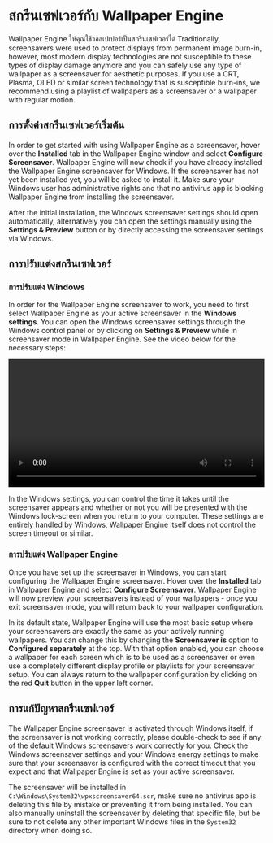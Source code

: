 # สกรีนเซฟเวอร์กับ Wallpaper Engine

Wallpaper Engine ให้คุณใช้วอลเปเปอร์เป็นสกรีนเซฟเวอร์ได้ Traditionally, screensavers were used to protect displays from permanent image burn-in, however, most modern display technologies are not susceptible to these types of display damage anymore and you can safely use any type of wallpaper as a screensaver for aesthetic purposes. If you use a CRT, Plasma, OLED or similar screen technology that is susceptible burn-ins, we recommend using a playlist of wallpapers as a screensaver or a wallpaper with regular motion.

## การตั้งค่าสกรีนเซฟเวอร์เริ่มต้น

In order to get started with using Wallpaper Engine as a screensaver, hover over the **Installed** tab in the Wallpaper Engine window and select **Configure Screensaver**. Wallpaper Engine will now check if you have already installed the Wallpaper Engine screensaver for Windows. If the screensaver has not yet been installed yet, you will be asked to install it. Make sure your Windows user has administrative rights and that no antivirus app is blocking Wallpaper Engine from installing the screensaver.

After the initial installation, the Windows screensaver settings should open automatically, alternatively you can open the settings manually using the **Settings & Preview** button or by directly accessing the screensaver settings via Windows.

## การปรับแต่งสกรีนเซฟเวอร์

### การปรับแต่ง Windows

In order for the Wallpaper Engine screensaver to work, you need to first select Wallpaper Engine as your active screensaver in the **Windows settings**. You can open the Windows screensaver settings through the Windows control panel or by clicking on **Settings & Preview** while in screensaver mode in Wallpaper Engine. See the video below for the necessary steps:

<video width="100%" controls autoplay loop>
  <source src="/videos/screensaver_setup.mp4" type="video/mp4">
  Your browser does not support the video tag.
</video>

In the Windows settings, you can control the time it takes until the screensaver appears and whether or not you will be presented with the Windows lock-screen when you return to your computer. These settings are entirely handled by Windows, Wallpaper Engine itself does not control the screen timeout or similar.

### การปรับแต่ง Wallpaper Engine

Once you have set up the screensaver in Windows, you can start configuring the Wallpaper Engine screensaver. Hover over the **Installed** tab in Wallpaper Engine and select **Configure Screensaver**. Wallpaper Engine will now preview your screensavers instead of your wallpapers - once you exit screensaver mode, you will return back to your wallpaper configuration.

In its default state, Wallpaper Engine will use the most basic setup where your screensavers are exactly the same as your actively running wallpapers. You can change this by changing the **Screensaver is** option to **Configured separately** at the top. With that option enabled, you can choose a wallpaper for each screen which is to be used as a screensaver or even use a completely different display profile or playlists for your screensaver setup. You can always return to the wallpaper configuration by clicking on the red **Quit** button in the upper left corner.

## การแก้ปัญหาสกรีนเซฟเวอร์

The Wallpaper Engine screensaver is activated through Windows itself, if the screensaver is not working correctly, please double-check to see if any of the default Windows screensavers work correctly for you. Check the Windows screensaver settings and your Windows energy settings to make sure that your screensaver is configured with the correct timeout that you expect and that Wallpaper Engine is set as your active screensaver.

The screensaver will be installed in `C:\Windows\System32\wpxscreensaver64.scr`, make sure no antivirus app is deleting this file by mistake or preventing it from being installed. You can also manually uninstall the screensaver by deleting that specific file, but be sure to not delete any other important Windows files in the `System32` directory when doing so.